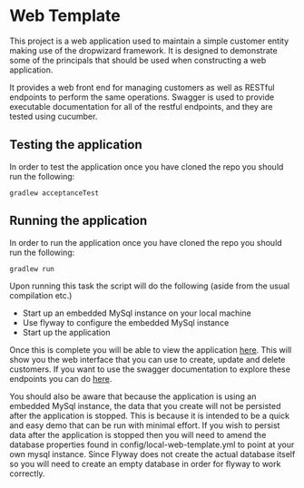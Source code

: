 # Web Template

This project is a web application used to maintain a simple customer entity making use of the dropwizard framework.
It is designed to demonstrate some of the principals that should be used when constructing a web application.

It provides a web front end for managing customers as well as RESTful endpoints to perform the same operations.
Swagger is used to provide executable documentation for all of the restful endpoints, and they are tested using cucumber.

## Testing the application

In order to test the application once you have cloned the repo you should run the following:

```
gradlew acceptanceTest
```

## Running the application

In order to run the application once you have cloned the repo you should run the following:

```
gradlew run
```

Upon running this task the script will do the following (aside from the usual compilation etc.)

* Start up an embedded MySql instance on your local machine
* Use flyway to configure the embedded MySql instance
* Start up the application

Once this is complete you will be able to view the application [here](http://localhost:8090/web-template). 
This will show you the web interface that you can use to create, update and delete customers. If you want to
use the swagger documentation to explore these endpoints you can do [here](http://localhost:8090/web-template/swagger).

You should also be aware that because the application is using an embedded MySql instance, the data that you create will
not be persisted after the application is stopped. This is because it is intended to be a quick and easy demo that can be
run with minimal effort. If you wish to persist data after the application is stopped then you will need to amend the
database properties found in config/local-web-template.yml to point at your own mysql instance. Since Flyway does not
create the actual database itself so you will need to create an empty database in order for flyway to work correctly.